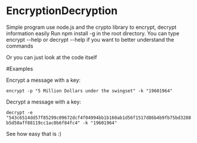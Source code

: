 # EncryptionDecryption
Simple program use node.js and the crypto library to encrypt, decrypt information easily
Run npm install -g in the root directory.
You can type encrypt --help or decrypt --help if you want to better understand the commands

Or you can just look at the code itself

#Examples

Encrypt a message with a key:

```encrypt -p "5 Million Dollars under the swingset" -k "19601964"```

Decrypt a message with a key:

```decrypt -e "543c6514dd57f85299c09672dcf4f04994bb1b160ab1d56f1517d86b4b9fb75bd3288b5d50aff88119cc1ac0b6f84fc4" -k "19601964"```

See how easy that is :)
